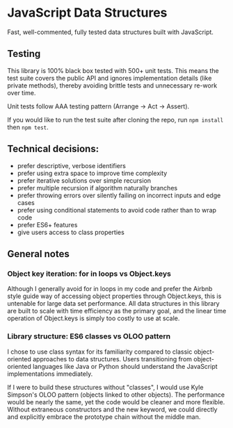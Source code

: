 # JavaScript Data Structures

Fast, well-commented, fully tested data structures built with JavaScript.

## Testing

This library is 100% black box tested with 500+ unit tests. This means the test suite covers the public API and ignores implementation details (like private methods), thereby avoiding brittle tests and unnecessary re-work over time.

Unit tests follow AAA testing pattern (Arrange -> Act -> Assert).

If you would like to run the test suite after cloning the repo, run `npm install` then `npm test`.

## Technical decisions:
- prefer descriptive, verbose identifiers
- prefer using extra space to improve time complexity
- prefer iterative solutions over simple recursion
- prefer multiple recursion if algorithm naturally branches
- prefer throwing errors over silently failing on incorrect inputs and edge cases
- prefer using conditional statements to avoid code rather than to wrap code
- prefer ES6+ features
- give users access to class properties

## General notes

### Object key iteration: for in loops vs Object.keys

Although I generally avoid for in loops in my code and prefer the Airbnb style guide way of accessing object properties through Object.keys, this is untenable for large data set performance. All data structures in this library are built to scale with time efficiency as the primary goal, and the linear time operation of Object.keys is simply too costly to use at scale.

### Library structure: ES6 classes vs OLOO pattern

I chose to use class syntax for its familiarity compared to classic object-oriented approaches to data structures. Users transitioning from object-oriented languages like Java or Python should understand the JavaScript implementations immediately.

If I were to build these structures without "classes", I would use Kyle Simpson's OLOO pattern (objects linked to other objects). The performance would be nearly the same, yet the code would be cleaner and more flexible. Without extraneous constructors and the new keyword, we could directly and explicitly embrace the prototype chain without the middle man.